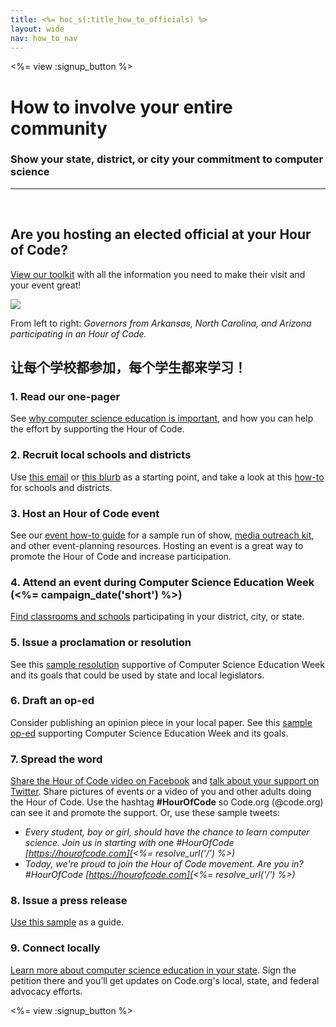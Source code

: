 ```yaml
---
title: <%= hoc_s(:title_how_to_officials) %>
layout: wide
nav: how_to_nav
---
```

<%= view :signup_button %>

# How to involve your entire community

### Show your state, district, or city your commitment to computer science

---

</br>

## Are you hosting an elected official at your Hour of Code?

[View our toolkit](/files/elected-official.pdf) with all the information you need to make their visit and your event great!

![](/images/fit-800/hoc_govs.png)

From left to right: *Governors from Arkansas, North Carolina, and Arizona participating in an Hour of Code.*

## 让每个学校都参加，每个学生都来学习！

### 1. Read our one-pager

See [why computer science education is important](/files/hoc-one-pager.pdf), and how you can help the effort by supporting the Hour of Code.

### 2. Recruit local schools and districts

Use [this email](<%= resolve_url('/promote/resources#sample-emails') %>) or [this blurb](<%= resolve_url('/promote/stats') %>) as a starting point, and take a look at this [how-to](<%= resolve_url('/how-to') %>) for schools and districts.

### 3. Host an Hour of Code event

See our [event how-to guide](<%= resolve_url('/how-to/events') %>) for a sample run of show, [media outreach kit](<%= resolve_url('/promote/press-kit') %>), and other event-planning resources. Hosting an event is a great way to promote the Hour of Code and increase participation.

### 4. Attend an event during Computer Science Education Week (<%= campaign_date('short') %>)

[Find classrooms and schools](<%= resolve_url('/events') %>) participating in your district, city, or state.

### 5. Issue a proclamation or resolution

See this [sample resolution](<%= resolve_url('resources/proclamation') %>) supportive of Computer Science Education Week and its goals that could be used by state and local legislators.

### 6. Draft an op-ed

Consider publishing an opinion piece in your local paper. See this [sample op-ed](<%= resolve_url('/promote/op-ed') %>) supporting Computer Science Education Week and its goals.

### 7. Spread the word

[Share the Hour of Code video on Facebook](https://www.facebook.com/sharer/sharer.php?u=http%3A%2F%2Fhourofcode.com%2Fus) and [talk about your support on Twitter](https://twitter.com/intent/tweet?url=http%3A%2F%2Fhourofcode.com&text=I%27m%20participating%20in%20this%20year%27s%20%23HourOfCode%2C%20are%20you%3F%20%40codeorg&original_referer=https%3A%2F%2Fwww.google.com%2Furl%3Fq%3Dhttps%253A%252F%252Ftwitter.com%252Fshare%253Fhashtags%253D%2526amp%253Brelated%253Dcodeorg%2526amp%253Btext%253DI%252527m%252Bparticipating%252Bin%252Bthis%252Byear%252527s%252B%252523HourOfCode%25252C%252Bare%252Byou%25253F%252B%252540codeorg%2526amp%253Burl%253Dhttp%25253A%25252F%25252Fhourofcode.com%26sa%3DD%26sntz%3D1%26usg%3DAFQjCNE1GLTUbKZfMlEh9Aj5w0iswz6PYQ&related=codeorg&hashtags=). Share pictures of events or a video of you and other adults doing the Hour of Code. Use the hashtag **#HourOfCode** so Code.org (@code.org) can see it and promote the support. Or, use these sample tweets:

- *Every student, boy or girl, should have the chance to learn computer science. Join us in starting with one #HourOfCode [https://hourofcode.com](<%= resolve_url('/') %>)*
- *Today, we're proud to join the Hour of Code movement. Are you in? #HourOfCode [https://hourofcode.com](<%= resolve_url('/') %>)*

### 8. Issue a press release

[Use this sample](<%= resolve_url('/promote/official-press-release') %>) as a guide.

### 9. Connect locally

[Learn more about computer science education in your state](<%= codeorg_url('/advocacy') %>). Sign the petition there and you’ll get updates on Code.org's local, state, and federal advocacy efforts.

<%= view :signup_button %>